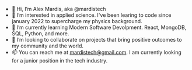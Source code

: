 - 👋 Hi, I’m Alex Mardis, aka @mardistech
- 👀 I’m interested in applied science. I've been learing to code since january 2022 to supercharge my physics background.
- 🌱 I’m currently learning Modern Software Devolpment. React, MongoDB, SQL, Python, and more.
- 💞️ I’m looking to collaborate on projects that bring positive outcomes to my community and the world.
- 📫 You can reach me at mardistech@gmail.com. I am currently looking for a junior position in the tech industry.

<!---
MardisTech/MardisTech is a ✨ special ✨ repository because its `README.md` (this file) appears on your GitHub profile.
You can click the Preview link to take a look at your changes.
--->
